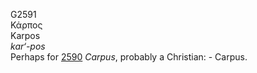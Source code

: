 <body>
  <p>G2591<br>  Κάρπος  <br> Karpos  <br><i>kar‘-pos </i><br>Perhaps for <a href="g2590.htm">2590</a>  <i>Carpus</i>, probably a Christian: - Carpus.<br></p>
 </body>